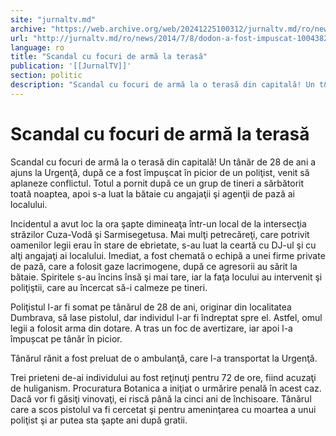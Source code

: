 ```yaml
---
site: "jurnaltv.md"
archive: "https://web.archive.org/web/20241225100312/jurnaltv.md/ro/news/2014/7/8/dodon-a-fost-impuscat-10043829/"
url: "http://jurnaltv.md/ro/news/2014/7/8/dodon-a-fost-impuscat-10043829/"
language: ro
title: "Scandal cu focuri de armă la terasă"
publication: '[[JurnalTV]]'
section: politic
description: "Scandal cu focuri de armă la o terasă din capitală! Un t&acirc;năr de 28 de ani a ajuns la Urgenţă, după ce a fost &icirc;mpuşcat &icirc;n picior de..."
---
```


# Scandal cu focuri de armă la terasă

Scandal cu focuri de armă la o terasă din capitală! Un tânăr de 28 de ani a ajuns la Urgenţă, după ce a fost împuşcat în picior de un poliţist, venit să aplaneze conflictul. Totul a pornit după ce un grup de tineri a sărbătorit toată noaptea, apoi s-a luat la bătaie cu angajaţii şi agenţii de pază ai localului.

Incidentul a avut loc la ora şapte dimineaţa într-un local de la intersecţia străzilor Cuza-Vodă şi Sarmisegetusa. Mai mulţi petrecăreţi, care potrivit oamenilor legii erau în stare de ebrietate, s-au luat la ceartă cu DJ-ul şi cu alţi angajaţi ai localului. Imediat, a fost chemată o echipă a unei firme private de pază, care a folosit gaze lacrimogene, după ce agresorii au sărit la bătaie. Spiritele s-au încins însă şi mai tare, iar la faţa locului au intervenit şi poliţiştii, care au încercat să-i calmeze pe tineri.

Poliţistul l-ar fi somat pe tânărul de 28 de ani, originar din localitatea Dumbrava, să lase pistolul, dar individul l-ar fi îndreptat spre el. Astfel, omul legii a folosit arma din dotare. A tras un foc de avertizare, iar apoi l-a împușcat pe tânăr în picior.

Tânărul rănit a fost preluat de o ambulanţă, care l-a transportat la Urgenţă.

Trei prieteni de-ai individului au fost reţinuţi pentru 72 de ore, fiind acuzaţi de huliganism. Procuratura Botanica a iniţiat o urmărire penală în acest caz. Dacă vor fi găsiţi vinovaţi, ei riscă până la cinci ani de închisoare. Tânărul care a scos pistolul va fi cercetat şi pentru ameninţarea cu moartea a unui poliţist şi ar putea sta şapte ani după gratii.